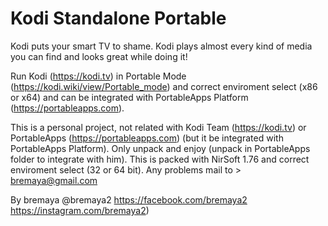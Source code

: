 # Kodi Standalone Portable
Kodi puts your smart TV to shame. Kodi plays almost every kind of media you can find and looks great while doing it!


Run Kodi (https://kodi.tv) in Portable Mode (https://kodi.wiki/view/Portable_mode) and correct enviroment select (x86 or x64) and can be integrated with PortableApps Platform (https://portableapps.com).

This is a personal project, not related with Kodi Team (https://kodi.tv) or PortableApps (https://portableapps.com) (but it be integrated with PortableApps Platform).
Only unpack and enjoy (unpack in PortableApps folder to integrate with him).
This is packed with NirSoft 1.76 and correct enviroment select (32 or 64 bit).
Any problems mail to > bremaya@gmail.com

By bremaya
@bremaya2
https://facebook.com/bremaya2
https://instagram.com/bremaya2)
